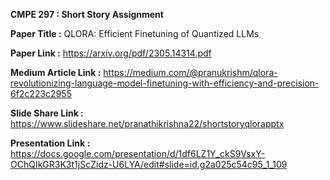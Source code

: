 **CMPE 297 : Short Story Assignment**

**Paper Title :** QLORA: Efficient Finetuning of Quantized LLMs

**Paper Link :** https://arxiv.org/pdf/2305.14314.pdf

**Medium Article Link :** https://medium.com/@pranukrishm/qlora-revolutionizing-language-model-finetuning-with-efficiency-and-precision-6f2c223c2955

**Slide Share Link :** https://www.slideshare.net/pranathikrishna22/shortstoryqlorapptx

**Presentation Link :** https://docs.google.com/presentation/d/1df6LZ1Y_ckS9VsxY-OChQIkGR3K3t1jScZidz-U6LYA/edit#slide=id.g2a025c54c95_1_109

